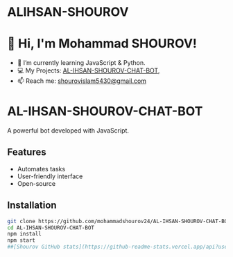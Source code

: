 # ALIHSAN-SHOUROV
# 👋 Hi, I'm Mohammad SHOUROV!
- 🌱 I’m currently learning JavaScript & Python.
- 💻 My Projects: [AL-IHSAN-SHOUROV-CHAT-BOT](https://github.com/mohammadshourov24/AL-IHSAN-SHOUROV-CHAT-BOT),
- 📫 Reach me: shourovislam5430@gmail.com
# AL-IHSAN-SHOUROV-CHAT-BOT 
A powerful bot developed with JavaScript.

## Features
- Automates tasks
- User-friendly interface
- Open-source

## Installation
```bash
git clone https://github.com/mohammadshourov24/AL-IHSAN-SHOUROV-CHAT-BOT
cd AL-IHSAN-SHOUROV-CHAT-BOT
npm install
npm start
##[Shourov GitHub stats](https://github-readme-stats.vercel.app/api?username=Mohamma-dShourov&show_icons=true&theme=radical)